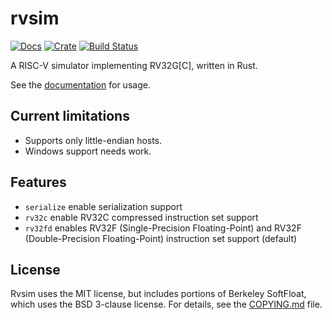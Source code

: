 # rvsim

[![Docs](https://docs.rs/rvsim/badge.svg)](https://docs.rs/rvsim)
[![Crate](https://img.shields.io/crates/v/rvsim.svg)](https://crates.io/crates/rvsim)
[![Build Status](https://travis-ci.org/stephank/rvsim.svg?branch=master)](https://travis-ci.org/stephank/rvsim)

A RISC-V simulator implementing RV32G[C], written in Rust.

See the [documentation] for usage.

 [documentation]: https://docs.rs/rvsim

## Current limitations

 - Supports only little-endian hosts.
 - Windows support needs work.

## Features

- `serialize` enable serialization support
- `rv32c` enable RV32C compressed instruction set support
- `rv32fd` enables RV32F (Single-Precision Floating-Point) and RV32F (Double-Precision Floating-Point) instruction set support (default)

## License

Rvsim uses the MIT license, but includes portions of Berkeley SoftFloat, which
uses the BSD 3-clause license. For details, see the [COPYING.md](./COPYING.md)
file.
